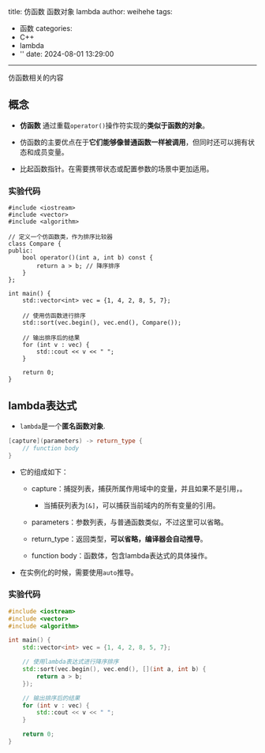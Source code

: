 title: 仿函数 函数对象 lambda
author: weihehe
tags:
  - 函数
categories:
  - C++
  - lambda
  - ''
date: 2024-08-01 13:29:00
---
仿函数相关的内容
<!--more-->
## 概念

- **仿函数** 通过重载`operator()`操作符实现的**类似于函数的对象**。

- 仿函数的主要优点在于**它们能够像普通函数一样被调用**，但同时还可以拥有状态和成员变量。

- 比起函数指针。在需要携带状态或配置参数的场景中更加适用。

### 实验代码

```
#include <iostream>
#include <vector>
#include <algorithm>

// 定义一个仿函数类，作为排序比较器
class Compare {
public:
    bool operator()(int a, int b) const {
        return a > b; // 降序排序
    }
};

int main() {
    std::vector<int> vec = {1, 4, 2, 8, 5, 7};

    // 使用仿函数进行排序
    std::sort(vec.begin(), vec.end(), Compare());

    // 输出排序后的结果
    for (int v : vec) {
        std::cout << v << " ";
    }

    return 0;
}

```

## lambda表达式

- `lambda`是一个**匿名函数对象**.

```c++
[capture](parameters) -> return_type {
    // function body
}
```
- 它的组成如下：

	- capture：捕捉列表，捕获所属作用域中的变量，并且如果不是引用，。
		- 当捕获列表为`[&]`，可以捕获当前域内的所有变量的引用。
    
	- parameters：参数列表，与普通函数类似，不过这里可以省略。
    
	- return_type：返回类型，**可以省略，编译器会自动推导**。
    
	- function body：函数体，包含lambda表达式的具体操作。

- 在实例化的时候，需要使用`auto`推导。

### 实验代码

```c++
#include <iostream>
#include <vector>
#include <algorithm>

int main() {
    std::vector<int> vec = {1, 4, 2, 8, 5, 7};

    // 使用lambda表达式进行降序排序
    std::sort(vec.begin(), vec.end(), [](int a, int b) {
        return a > b;
    });

    // 输出排序后的结果
    for (int v : vec) {
        std::cout << v << " ";
    }

    return 0;
}

```